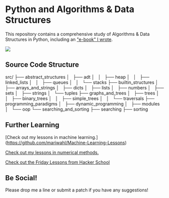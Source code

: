 Python and Algorithms & Data Structures
=======================================

This repository contains a comprehensive study of Algorithms & Data Structures in Python, including an ["e-book" I wrote](http://mariwahl.us/docs/algorithms_in_python.pdf).

![](http://i.imgur.com/fYPlwpQ.png)


Source Code Structure
---------------------

src/
├── abstract_structures
│   ├── adt
│   │   ├── heap
│   │   ├── linked_lists
│   │   ├── queues
│   │   └── stacks
├── builtin_structures
│   ├── arrays_and_strings
│   ├── dicts
│   ├── lists
│   ├── numbers
│   ├── sets
│   ├── strings
│   └── tuples
├── graphs_and_trees
│   ├── trees
│   │   ├── binary_trees
│   │   ├── simple_trees
│   │   └── traversals
├── programming_paradigms
│   ├── dynamic_programming
│   ├── modules
│   └── oop
└── searching_and_sorting
    ├── searching
    ├── sorting




Further Learning
-----------------
[Check out my lessons in machine learning.] (https://github.com/mariwahl/Machine-Learning-Lessons)



[Check out my lessons in numerical methods.](https://github.com/mariwahl/Numerical-Methods-for-Physics)


[Check out the Friday Lessons from Hacker School](https://github.com/mariwahl/HackerSchool-Small-Problems)



Be Social!
----------
Please drop me a line or submit a patch if you have any suggestions!
